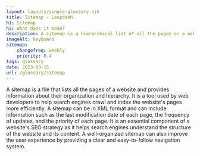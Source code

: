 ```yaml
--- 
layout: layouts/single-glossary.njk
title: Sitemap - Loopdash
h1: Sitemap
h2: What does it mean?
description: A sitemap is a hierarchical list of all the pages on a website that helps search engines and users navigate and understand the structure of the site, and can be generated automatically using a plugin in Wordpress.
imageAlt: keyboard
sitemap:
	changefreq: weekly
	priority: 0.4
tags: glossary
date: 2023-03-15
url: /glossary/sitemap
---
```


A sitemap is a file that lists all the pages of a website and provides information about their organization and hierarchy. It is a tool used by web developers to help search engines crawl and index the website's pages more efficiently. A sitemap can be in XML format and can include information such as the last modification date of each page, the frequency of updates, and the priority of each page. It is an essential component of a website's SEO strategy as it helps search engines understand the structure of the website and its content. A well-organized sitemap can also improve the user experience by providing a clear and easy-to-follow navigation system.

